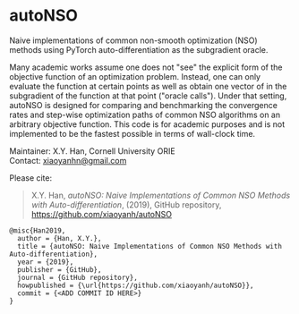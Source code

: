 # autoNSO
Naive implementations of common non-smooth optimization (NSO) methods using PyTorch auto-differentiation as the subgradient oracle.  

Many academic works assume one does not "see" the explicit form of the objective function of an optimization problem. Instead, one can only evaluate the function at certain points as well as obtain one vector of in the subgradient of the function at that point ("oracle calls"). Under that setting, autoNSO is designed for comparing and benchmarking the convergence rates and step-wise optimization paths of common NSO algorithms on an arbitrary objective function.  This code is for academic purposes and is not implemented to be the fastest possible in terms of wall-clock time.

Maintainer:   X.Y. Han, Cornell University ORIE\
Contact:      xiaoyanhn@gmail.com

Please cite:

> X.Y. Han, *autoNSO: Naive Implementations of Common NSO Methods with Auto-differentiation*, (2019), GitHub repository, https://github.com/xiaoyanh/autoNSO

```
@misc{Han2019,
  author = {Han, X.Y.},
  title = {autoNSO: Naive Implementations of Common NSO Methods with Auto-differentiation},
  year = {2019},
  publisher = {GitHub},
  journal = {GitHub repository},
  howpublished = {\url{https://github.com/xiaoyanh/autoNSO}},
  commit = {<ADD COMMIT ID HERE>}
}
```
